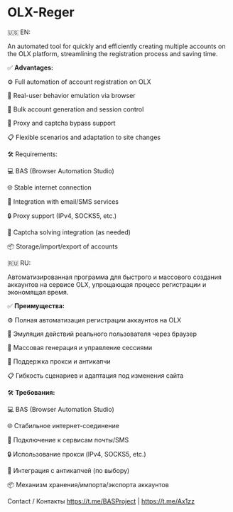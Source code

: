 # OLX-Reger
🇺🇸 EN: 

An automated tool for quickly and efficiently creating multiple accounts on the OLX platform, streamlining the registration process and saving time.

✅ **Advantages:**

⚙️ Full automation of account registration on OLX

🧠 Real-user behavior emulation via browser

🔄 Bulk account generation and session control

🔐 Proxy and captcha bypass support

📋  Flexible scenarios and adaptation to site changes

🛠 Requirements:

💻 BAS (Browser Automation Studio)

🌐 Stable internet connection

🧩 Integration with email/SMS services

🔒 Proxy support (IPv4, SOCKS5, etc.)

🧠 Captcha solving integration (as needed)

📦 Storage/import/export of accounts

🇷🇺 RU: 

Автоматизированная программа для быстрого и массового создания аккаунтов на сервисе OLX, упрощающая процесс регистрации и экономящая время.

✅ **Преимущества:**

⚙️ Полная автоматизация регистрации аккаунтов на OLX

🧠 Эмуляция действий реального пользователя через браузер

🔄 Массовая генерация и управление сессиями

🔐 Поддержка прокси и антикапчи

📋 Гибкость сценариев и адаптация под изменения сайта

🛠 **Требования:**

💻 BAS (Browser Automation Studio)

🌐 Стабильное интернет-соединение

🧩 Подключение к сервисам почты/SMS

🔒 Использование прокси (IPv4, SOCKS5, etc.)

🧠 Интеграция с антикапчей (по выбору) 

📦 Механизм хранения/импорта/экспорта аккаунтов 

Contact / Контакты
https://t.me/BASProject | https://t.me/Ax1zz
